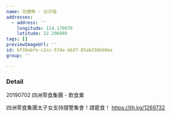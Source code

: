 ```yaml
---
name: 功德林 - 尖沙咀
addresses:
  - address: ''
    longitude: 114.170076
    latitude: 22.296089
tags: []
previewImageUrl: ''
id: bf39abfe-c2cc-57da-bb37-85ab25bb50ee
group: ''

---
```

### Detail
20190702
四洲零食集團 - 飲食業

四洲零食集團太子女支持撐警集會！請罷食！
https://lih.kg/1269732

